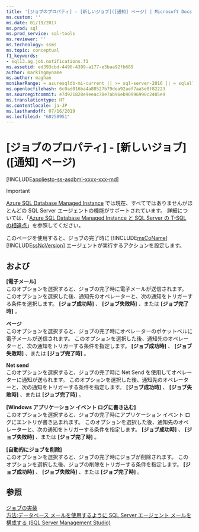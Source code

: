 ```yaml
---
title: '[ジョブのプロパティ] - [新しいジョブ]([通知] ページ) | Microsoft Docs'
ms.custom: ''
ms.date: 01/19/2017
ms.prod: sql
ms.prod_service: sql-tools
ms.reviewer: ''
ms.technology: ssms
ms.topic: conceptual
f1_keywords:
- sql13.ag.job.notifications.f1
ms.assetid: ed393cbd-4496-4399-a177-e5baa92fb689
author: markingmyname
ms.author: maghan
monikerRange: = azuresqldb-mi-current || >= sql-server-2016 || = sqlallproducts-allversions
ms.openlocfilehash: 6c0ad016ba4a80527b79dea92aef7aa5e0f82223
ms.sourcegitcommit: e7d921828e9eeac78e7ab96eb90996990c2405e9
ms.translationtype: HT
ms.contentlocale: ja-JP
ms.lasthandoff: 07/16/2019
ms.locfileid: "68258951"
---
```

# <a name="job-properties---new-job-notifications-page"></a>[ジョブのプロパティ] - [新しいジョブ]\([通知] ページ)
[!INCLUDE[appliesto-ss-asdbmi-xxxx-xxx-md](../../includes/appliesto-ss-asdbmi-xxxx-xxx-md.md)]

> [!IMPORTANT]  
> [Azure SQL Database Managed Instance](https://docs.microsoft.com/azure/sql-database/sql-database-managed-instance) では現在、すべてではありませんがほとんどの SQL Server エージェントの機能がサポートされています。 詳細については、「[Azure SQL Database Managed Instance と SQL Server の T-SQL の相違点](https://docs.microsoft.com/azure/sql-database/sql-database-managed-instance-transact-sql-information#sql-server-agent)」を参照してください。

このページを使用すると、ジョブの完了時に [!INCLUDE[msCoName](../../includes/msconame_md.md)] [!INCLUDE[ssNoVersion](../../includes/ssnoversion-md.md)] エージェントが実行するアクションを設定します。  
  
## <a name="options"></a>および  
**[電子メール]**  
このオプションを選択すると、ジョブの完了時に電子メールが送信されます。 このオプションを選択した後、通知先のオペレーターと、次の通知をトリガーする条件を選択します。 **[ジョブ成功時]** 、 **[ジョブ失敗時]** 、または **[ジョブ完了時]** 。  
  
**ページ**  
このオプションを選択すると、ジョブの完了時にオペレーターのポケットベルに電子メールが送信されます。 このオプションを選択した後、通知先のオペレーターと、次の通知をトリガーする条件を指定します。 **[ジョブ成功時]** 、 **[ジョブ失敗時]** 、または **[ジョブ完了時]** 。  
  
**Net send**  
このオプションを選択すると、ジョブの完了時に Net Send を使用してオペレーターに通知が送られます。 このオプションを選択した後、通知先のオペレーターと、次の通知をトリガーする条件を指定します。 **[ジョブ成功時]** 、 **[ジョブ失敗時]** 、または **[ジョブ完了時]** 。  
  
**[Windows アプリケーション イベント ログに書き込む]**  
このオプションを選択すると、ジョブの完了時にアプリケーション イベント ログにエントリが書き込まれます。 このオプションを選択した後、通知先のオペレーターと、次の通知をトリガーする条件を指定します。 **[ジョブ成功時]** 、 **[ジョブ失敗時]** 、または **[ジョブ完了時]** 。  
  
**[自動的にジョブを削除]**  
このオプションを選択すると、ジョブの完了時にジョブが削除されます。 このオプションを選択した後、ジョブの削除をトリガーする条件を指定します。 **[ジョブ成功時]** 、 **[ジョブ失敗時]** 、または **[ジョブ完了時]** 。  
  
## <a name="see-also"></a>参照  
[ジョブの実装](../../ssms/agent/implement-jobs.md)  
[方法:データベース メールを使用するように SQL Server エージェント メールを構成する (SQL Server Management Studio)](https://msdn.microsoft.com/4b8b61bd-4bd1-43cd-b6e5-c6ed2e101dce)  
  
